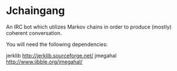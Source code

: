 Jchaingang
==========

An IRC bot which utilizes Markov chains in order to produce (mostly) coherent conversation.


You will need the following dependencies:

jerklib http://jerklib.sourceforge.net/
jmegahal http://www.jibble.org/jmegahal/
